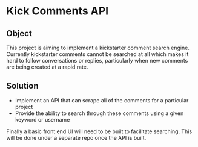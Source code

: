 # Kick Comments API

## Object

This project is aiming to implement a kickstarter comment search engine. Currently kickstarter comments cannot be searched at all which makes it hard to follow conversations or replies, particularly when new comments are being created at a rapid rate.

## Solution

* Implement an API that can scrape all of the comments for a particular project
* Provide the ability to search through these comments using a given keyword or username

Finally a basic front end UI will need to be built to facilitate searching. This will be done under a separate repo once the API is built.

